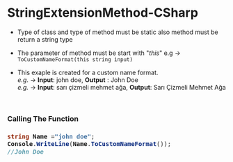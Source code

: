 # StringExtensionMethod-CSharp

- Type of class and type of method must be static also method must be return a string type
- The parameter of method must be start with "_this_" e.g -> ```ToCustomNameFormat(this string input)```

- This exaple is created for a custom name format.
   <br/>
   _e.g_. -> __Input__: john doe, __Output__ : John Doe
   <br/>
   _e.g._ -> __Input__: sarı çizmeli mehmet ağa, __Output__: Sarı Çizmeli Mehmet Ağa 

<br/>
<h3>Calling The Function <h3>
   
```c#
string Name ="john doe"; 
Console.WriteLine(Name.ToCustomNameFormat());
//John Doe
```


